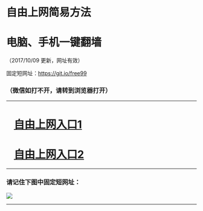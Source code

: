 ﻿# 自由上网简易方法

# 电脑、手机一键翻墙

（2017/10/09 更新，网址有效）

固定短网址：https://git.io/free99

### （微信如打不开，请转到浏览器打开）


***





# &nbsp;&nbsp; <a href="http://ft64183579.fwq-tz-1001.info/fwqtz01.html?t=100900130803 " target="_blank">自由上网入口1</a>
# &nbsp;&nbsp; <a href="http://ft1893015517.fwq-tz-1002.info/fwqtz02.html?t=10090011653 " target="_blank">自由上网入口2</a>
***

### 请记住下图中固定短网址：

<img src="https://s3-us-west-2.amazonaws.com/fwq-1001/yjfq-20170905okok.png" /> 


***

